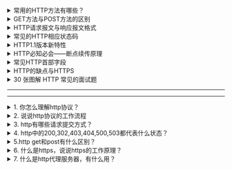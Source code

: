 <details>
<summary>常用的HTTP方法有哪些？</summary>

GET： 用于请求访问已经被URI（统一资源标识符）识别的资源，可以通过URL传参给服务器

POST：用于传输信息给服务器，主要功能与GET方法类似，但一般推荐使用POST方式。

PUT： 传输文件，报文主体中包含文件内容，保存到对应URI位置。

HEAD： 获得报文首部，与GET方法类似，只是不返回报文主体，一般用于验证URI是否有效。

DELETE：删除文件，与PUT方法相反，删除对应URI位置的文件。

OPTIONS：查询相应URI支持的HTTP方法。

</details>

<details>
<summary>GET方法与POST方法的区别</summary>

[程序员：我终于知道post和get的区别](https://www.jianshu.com/p/2e2c064f1a8b)

[为什么请求时,需要使用URLEncode做encode转码操作](https://blog.csdn.net/u013833031/article/details/78828539)


区别一：

get重点在从服务器上获取资源，post重点在向服务器发送数据；

区别二：

get传输数据是通过URL请求，以field（字段）= value的形式，置于URL后，并用"?"连接，多个请求数据间用"&"连接，如http://127.0.0.1/Test/login.action?name=admin&password=admin，这个过程用户是可见的；

post传输数据通过Http的post机制，将字段与对应值封存在请求实体中发送给服务器，这个过程对用户是不可见的；

区别三：

Get传输的数据量小，因为受URL长度限制，但效率较高；

Post可以传输大量数据，所以上传文件时只能用Post方式；

区别四：

get是不安全的，因为URL是可见的，可能会泄露私密信息，如密码等；

post较get安全性较高；

区别五：

get方式只能支持ASCII字符，向服务器传的中文字符可能会乱码。

post支持标准字符集，可以正确传递中文字符。

</details>

<details>
<summary>HTTP请求报文与响应报文格式</summary>

请求报文包含三部分：

a、请求行：包含请求方法、URI、HTTP版本信息

b、请求首部字段

c、请求内容实体

响应报文包含三部分：

a、状态行：包含HTTP版本、状态码、状态码的原因短语

b、响应首部字段

c、响应内容实体

</details>

<details>
<summary>常见的HTTP相应状态码</summary>

200：请求被正常处理

204：请求被受理但没有资源可以返回

206：客户端只是请求资源的一部分，服务器只对请求的部分资源执行GET方法，相应报文中通过Content-Range指定范围的资源。

301：永久性重定向

302：临时重定向

303：与302状态码有相似功能，只是它希望客户端在请求一个URI的时候，能通过GET方法重定向到另一个URI上

304：发送附带条件的请求时，条件不满足时返回，与重定向无关

307：临时重定向，与302类似，只是强制要求使用POST方法

400：请求报文语法有误，服务器无法识别

401：请求需要认证

403：请求的对应资源禁止被访问

404：服务器无法找到对应资源

500：服务器内部错误

503：服务器正忙

</details>

<details>
<summary>HTTP1.1版本新特性</summary>

a、默认持久连接节省通信量，只要客户端服务端任意一端没有明确提出断开TCP连接，就一直保持连接，可以发送多次HTTP请求

b、管线化，客户端可以同时发出多个HTTP请求，而不用一个个等待响应

c、断点续传原理

</details>

<details>
<summary>HTTP必知必会——断点续传原理</summary>

要实现断点续传的功能，通常都需要客户端记录下当前的下载进度，并在需要续传的时候通知服务端本次需要下载的内容片段。

HTTP1.1协议（RFC2616）中定义了断点续传相关的HTTP头 Range和Content-Range字段，一个最简单的断点续传实现大概如下： 

  1.客户端下载一个1024K的文件，已经下载了其中512K 
  
  2. 网络中断，客户端请求续传，因此需要在HTTP头中申明本次需要续传的片段： 
  
    Range:bytes=512000- 
    
    这个头通知服务端从文件的512K位置开始传输文件 
  
  3. 服务端收到断点续传请求，从文件的512K位置开始传输，并且在HTTP头中增加： 
    
     Content-Range:bytes 512000-/1024000 
     
     并且此时服务端返回的HTTP状态码应该是206，而不是200。 

但是在实际场景中，会出现一种情况，即在终端发起续传请求时，URL对应的文件内容在服务端已经发生变化，此时续传的数据肯定是错误的。如何解决这个问题了？显然此时我们需要有一个标识文件唯一性的方法。在RFC2616中也有相应的定义，比如实现Last-Modified来标识文件的最后修改时间，这样即可判断出续传文件时是否已经发生过改动。同时RFC2616中还定义有一个ETag的头，可以使用ETag头来放置文件的唯一标识，比如文件的MD5值。

终端在发起续传请求时应该在HTTP头中申明If-Match 或者If-Modified-Since 字段，帮助服务端判别文件变化。 

另外RFC2616中同时定义有一个If-Range头，终端如果在续传是使用If-Range。If-Range中的内容可以为最初收到的ETag头或者是Last-Modfied中的最后修改时候。服务端在收到续传请求时，通过If-Range中的内容进行校验，校验一致时返回206的续传回应，不一致时服务端则返回200回应，回应的内容为新的文件的全部数据。

[HTTP必知必会——断点续传原理](https://blog.csdn.net/zhangliangzi/article/details/51348755)

[HTTP文件断点续传原理解析(源码)](https://blog.csdn.net/Awenyini/article/details/77898704)

</details>

<details>
<summary>常见HTTP首部字段</summary>

a、通用首部字段（请求报文与响应报文都会使用的首部字段）

  Date：创建报文时间
  
  Connection：连接的管理
  
  Cache-Control：缓存的控制
  
  Transfer-Encoding：报文主体的传输编码方式
b、请求首部字段（请求报文会使用的首部字段）
  
  Host：请求资源所在服务器
  
  Accept：可处理的媒体类型
  
  Accept-Charset：可接收的字符集
  
  Accept-Encoding：可接受的内容编码
  
  Accept-Language：可接受的自然语言
  
c、响应首部字段（响应报文会使用的首部字段）
  
  Accept-Ranges：可接受的字节范围
  
  Location：令客户端重新定向到的URI
  
  Server：HTTP服务器的安装信息
  
d、实体首部字段（请求报文与响应报文的的实体部分使用的首部字段）
  
  Allow：资源可支持的HTTP方法
  
  Content-Type：实体主类的类型
  
  Content-Encoding：实体主体适用的编码方式
  
  Content-Language：实体主体的自然语言
  
  Content-Length：实体主体的的字节数
  
  Content-Range：实体主体的位置范围，一般用于发出部分请求时使用

</details>

<details>
<summary>HTTP的缺点与HTTPS</summary>

a、通信使用明文不加密，内容可能被窃听

b、不验证通信方身份，可能遭到伪装

c、无法验证报文完整性，可能被篡改

HTTPS就是HTTP加上加密处理（一般是SSL安全通信线路）+认证+完整性保护

</details>

<details>
<summary>30 张图解 HTTP 常见的面试题</summary>

* [硬核！30 张图解 HTTP 常见的面试题](https://mp.weixin.qq.com/s/FJGKObVnU61ve_ioejLrtw)

</details>































---
---

<details>
<summary>1. 你怎么理解http协议？</summary>

</details>

<details>
<summary>2. 说说http协议的工作流程</summary>


</details>

<details>
<summary>3. http有哪些请求提交方式？</summary>



</details>

<details>
<summary>4. http中的200,302,403,404,500,503都代表什么状态？</summary>


</details>

<details>
<summary>5.http get和post有什么区别？</summary>


</details>

<details>
<summary> 6. 什么是https，说说https的工作原理？</summary>



</details>

<details>
<summary>7. 什么是http代理服务器，有什么用？</summary>


</details>
